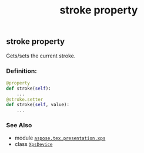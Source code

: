 ﻿---
title: stroke property
second_title: Aspose.TeX for Python via .NET API References
description: 
type: docs
weight: 250
url: /python-net/aspose.tex.presentation.xps/xpsdevice/stroke/
is_root: false
---

## stroke property


Gets/sets the current stroke.
### Definition:
```python
@property
def stroke(self):
    ...
@stroke.setter
def stroke(self, value):
    ...
```

### See Also
* module [`aspose.tex.presentation.xps`](../../)
* class [`XpsDevice`](/tex/python-net/aspose.tex.presentation.xps/xpsdevice)
